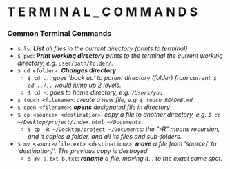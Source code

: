 # T E R M I N A L _ C O M M A N D S 

### Common Terminal Commands
- ```$ ls```: *__List__ all files in the current directory (prints to terminal)*
- ```$ pwd```: *__Print working directory__ prints to the terminal the current working directory, e.g.* ```user/path/folder/```.
- ```$ cd <folder>```: *__Changes directory__*
  - ```$ cd ..```: *goes 'back up' to parent directory (folder) from current. ```$ cd ../..``` would jump up 2 levels.*
  - ```$ cd ~```: *goes to home directory, e.g. ```/Users/you```*
- ```$ touch <filename>```: *create a new file, e.g. ```$ touch README.md```.*
- ```$ open <filename>```: *__opens__ designated file in directory*
- ```$ cp <source> <destination>```: *copy a file to another directory, e.g. ```$ cp ~/Desktop/project/index.html ~/Documents```.*
  - ```$ cp -R ~/Desktop/project ~/Documents```: *the "-R" means recursion, and it copies a folder, and all its files and sub-folders.*
- ```$ mv <source/file.ext> <destination/>```: *__move__ a file from 'source/' to 'destination/'. The previous copy is destroyed.*
  - ```$ mv a.txt b.txt```: *__rename__ a file, moving it... to the exact same spot.*
